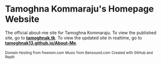 # Tamoghna Kommaraju's Homepage Website
The official about-me site for Tamoghna Kommaraju. To view the published site, go to [**tamoghnak.tk**](tamoghnak.tk). To view the updated site in realtime, go to [**tamoghnak13.github.io/About-Me**](https://tamoghnak13.github.io/About-Me/).

<small>Domain Hosting from freenom.com</small>
<small>Music from Bensound.com</small>
<small>Created with GitHub and Replit</small>

